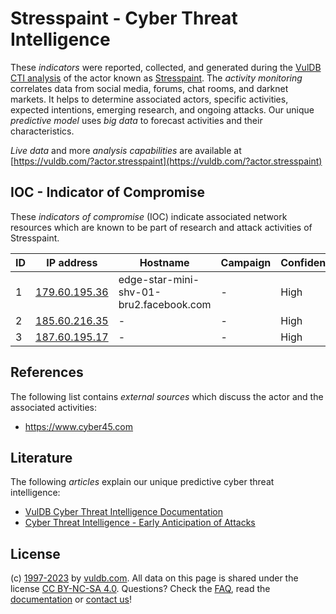 # Stresspaint - Cyber Threat Intelligence

These _indicators_ were reported, collected, and generated during the [VulDB CTI analysis](https://vuldb.com/?kb.cti) of the actor known as [Stresspaint](https://vuldb.com/?actor.stresspaint). The _activity monitoring_ correlates data from social media, forums, chat rooms, and darknet markets. It helps to determine associated actors, specific activities, expected intentions, emerging research, and ongoing attacks. Our unique _predictive model_ uses _big data_ to forecast activities and their characteristics.

_Live data_ and more _analysis capabilities_ are available at [https://vuldb.com/?actor.stresspaint](https://vuldb.com/?actor.stresspaint)

## IOC - Indicator of Compromise

These _indicators of compromise_ (IOC) indicate associated network resources which are known to be part of research and attack activities of Stresspaint.

ID | IP address | Hostname | Campaign | Confidence
-- | ---------- | -------- | -------- | ----------
1 | [179.60.195.36](https://vuldb.com/?ip.179.60.195.36) | edge-star-mini-shv-01-bru2.facebook.com | - | High
2 | [185.60.216.35](https://vuldb.com/?ip.185.60.216.35) | - | - | High
3 | [187.60.195.17](https://vuldb.com/?ip.187.60.195.17) | - | - | High

## References

The following list contains _external sources_ which discuss the actor and the associated activities:

* https://www.cyber45.com

## Literature

The following _articles_ explain our unique predictive cyber threat intelligence:

* [VulDB Cyber Threat Intelligence Documentation](https://vuldb.com/?kb.cti)
* [Cyber Threat Intelligence - Early Anticipation of Attacks](https://www.scip.ch/en/?labs.20201022)

## License

(c) [1997-2023](https://vuldb.com/?kb.changelog) by [vuldb.com](https://vuldb.com/?kb.about). All data on this page is shared under the license [CC BY-NC-SA 4.0](https://creativecommons.org/licenses/by-nc-sa/4.0/). Questions? Check the [FAQ](https://vuldb.com/?kb.faq), read the [documentation](https://vuldb.com/?kb) or [contact us](https://vuldb.com/?contact)!
